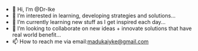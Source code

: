 - 👋 Hi, I’m @Dr-Ike
- 👀 I’m interested in learning, developing strategies and solutions...
- 🌱 I’m currently learning new stuff as I get inspired each day...
- 💞️ I’m looking to collaborate on new ideas + innovate solutions that have real world benefit...
- 📫 How to reach me via email:madukaiyke@gmail.com

<!---
Dr-Ike/Dr-Ike is a ✨ special ✨ repository because its `README.md` (this file) appears on your GitHub profile.
You can click the Preview link to take a look at your changes.
--->

